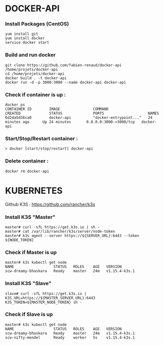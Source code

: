 # DOCKER-API
### Install Packages (CentOS)
```
yum install git
yum install docker
service docker start
```

### Build and run docker
``` 
git clone https://github.com/fabien-renaud/docker-api /home/projets/docker-api
cd /home/projets/docker-api
docker build . -t docker-api
docker run -d -p 3000:3000 --name docker-api docker-api
```

### Check if container is up :
```
docker ps
CONTAINER ID        IMAGE               COMMAND                  CREATED             STATUS              PORTS                    NAMES
6d24a5d36ca0        docker-api          "docker-entrypoint..."   24 minutes ago      Up 24 minutes       0.0.0.0:3000->3000/tcp   docker-api
```

### Start/Stop/Restart container :
```
> docker [start/stop/restart] docker-api
```

### Delete container :
```
docker rm docker-api
```

# KUBERNETES
Github K3S : https://github.com/rancher/k3s

### Install K3S "Master"
```
master# curl -sfL https://get.k3s.io | sh -
master# cat /var/lib/rancher/k3s/server/node-token
master# k3s agent --server https://${SERVER_URL}:6443 --token ${NODE_TOKEN}
```

### Check if Master is up
```
master# k3s kubectl get node
NAME                  STATUS   ROLES    AGE   VERSION
scw-dreamy-bhaskara   Ready    master   24m   v1.15.4-k3s.1
```

### Install K3S "Slave"
```
slave# curl -sfL https://get.k3s.io | K3S_URL=https://${MASTER_SERVER_URL}:6443 K3S_TOKEN=${MASTER_NODE_TOKEN} sh -
```

### Check if Slave is up
```
master# k3s kubectl get node
NAME                  STATUS   ROLES    AGE   VERSION
scw-dreamy-bhaskara   Ready    master   24m   v1.15.4-k3s.1
scw-nifty-mendel      Ready    worker   5s    v1.15.4-k3s.1
```